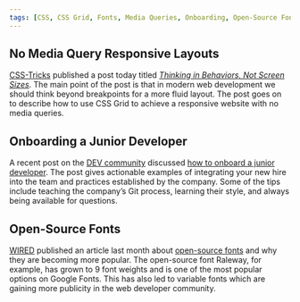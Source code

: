 ```yaml
---
tags: [CSS, CSS Grid, Fonts, Media Queries, Onboarding, Open-Source Fonts]
---
```


## No Media Query Responsive Layouts

[CSS-Tricks](https://css-tricks.com/) published a post today titled *[Thinking in Behaviors, Not Screen Sizes](https://css-tricks.com/thinking-in-behaviors-not-screen-sizes/)*. The main point of the post is that in modern web development we should think beyond breakpoints for a more fluid layout. The post goes on to describe how to use CSS Grid to achieve a responsive website with no media queries.

## Onboarding a Junior Developer

A recent post on the [DEV community](https://dev.to/) discussed [how to onboard a junior developer](https://dev.to/carolstran/onboarding-a-junior-developer-to-your-team-here-s-12-tips-4g3a). The post gives actionable examples of integrating your new hire into the team and practices established by the company. Some of the tips include teaching the company’s Git process, learning their style, and always being available for questions.

## Open-Source Fonts

[WIRED](https://www.wired.com/) published an article last month about [open-source fonts](https://www.wired.com/story/open-source-fonts-love-letters-design-community/) and why they are becoming more popular. The open-source font Raleway, for example, has grown to 9 font weights and is one of the most popular options on Google Fonts. This has also led to variable fonts which are gaining more publicity in the web developer community.